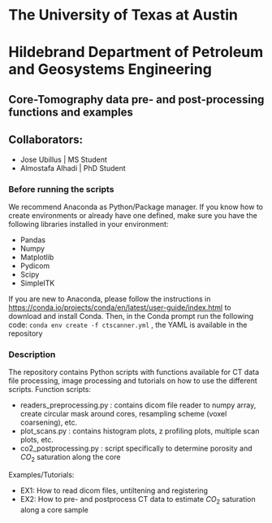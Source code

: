 # The University of Texas at Austin
# Hildebrand Department of Petroleum and Geosystems Engineering
## Core-Tomography data pre- and post-processing functions and examples
## Collaborators:
- Jose Ubillus | MS Student
- Almostafa Alhadi | PhD Student

### Before running the scripts
We recommend Anaconda as Python/Package manager. If you know how to create environments or already have one defined, make sure you have the following libraries installed in your environment:
- Pandas
- Numpy
- Matplotlib
- Pydicom
- Scipy
- SimpleITK

If you are new to Anaconda, please follow the instructions in https://conda.io/projects/conda/en/latest/user-guide/index.html to download and install Conda. Then, in the Conda prompt run the following code:
`conda env create -f ctscanner.yml` , the YAML is available in the repository

### Description
The repository contains Python scripts with functions available for CT data file processing, image processing and tutorials on how to use the different scripts.
Function scripts:
- readers_preprocessing.py : contains dicom file reader to numpy array, create circular mask around cores, resampling scheme (voxel coarsening), etc.
- plot_scans.py : contains histogram plots, z profiling plots, multiple scan plots, etc.
- co2_postprocessing.py : script specifically to determine porosity and $CO_2$ saturation along the core

Examples/Tutorials:
- EX1: How to read dicom files, untiltening and registering
- EX2: How to pre- and postprocess CT data to estimate $CO_2$ saturation along a core sample
